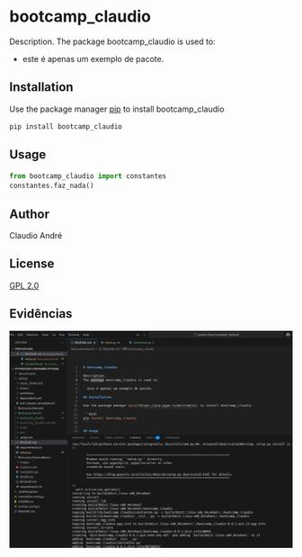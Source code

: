 # bootcamp_claudio

Description.
The package bootcamp_claudio is used to:

- este é apenas um exemplo de pacote.

## Installation

Use the package manager [pip](https://pip.pypa.io/en/stable/) to install bootcamp_claudio

```bash
pip install bootcamp_claudio
```

## Usage

```python
from bootcamp_claudio import constantes
constantes.faz_nada()
```

## Author

Claudio André

## License

[GPL 2.0](https://choosealicense.com/licenses/gpl-2.0/)

## Evidências

![Evidência de Teste](images/Evidencia.png)
